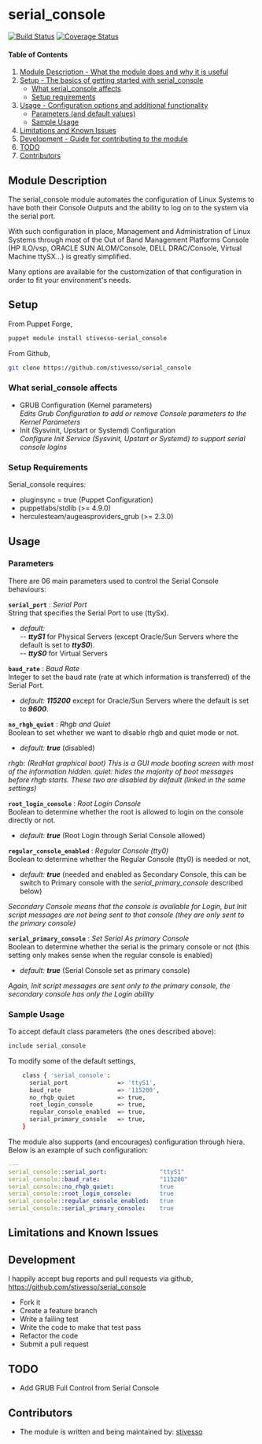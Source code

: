 # serial_console
[![Build Status](https://travis-ci.org/stivesso/serial_console.svg?branch=dev)](https://travis-ci.org/stivesso/serial_console)
[![Coverage Status](https://coveralls.io/repos/github/stivesso/serial_console/badge.svg?branch=dev)](https://coveralls.io/github/stivesso/serial_console?branch=dev)
#### Table of Contents

1. [Module Description - What the module does and why it is useful](#module-description)
2. [Setup - The basics of getting started with serial_console](#setup)
    * [What serial_console affects](#what-serial_console-affects)
    * [Setup requirements](#setup-requirements)
3. [Usage - Configuration options and additional functionality](#usage)
    * [Parameters (and default values)](#parameters)
    * [Sample Usage](#sample-usage)
4. [Limitations and Known Issues](#limitations-and-known-issues)
5. [Development - Guide for contributing to the module](#development)
6. [TODO](#TODO)
7. [Contributors](#contributors)

## Module Description

The serial_console module automates the configuration of Linux Systems to have both their Console Outputs and the ability to log on to the system via the serial port. 

With such configuration in place, Management and Administration of Linux Systems through most of the Out of Band Management Platforms Console (HP ILO/vsp, ORACLE SUN ALOM/Console, DELL DRAC/Console, Virtual Machine ttySX...) is greatly simplified.

Many options are available for the customization of that configuration in order to fit your environment's needs. 

## Setup

From Puppet Forge,
```sh
puppet module install stivesso-serial_console
```
From Github,
```sh
git clone https://github.com/stivesso/serial_console
```
### What serial_console affects

* GRUB Configuration (Kernel parameters)  
_Edits Grub Configuration to add or remove Console parameters to the Kernel Parameters_
* Init (Sysvinit, Upstart or Systemd) Configuration  
_Configure Init Service (Sysvinit, Upstart or Systemd) to support serial console logins_

### Setup Requirements

Serial_console requires:  

- pluginsync = true (Puppet Configuration)  
- puppetlabs/stdlib (>= 4.9.0)
- herculesteam/augeasproviders_grub (>= 2.3.0)

## Usage

### Parameters

There are 06 main parameters used to control the Serial Console behaviours: 

**`serial_port`** :  _Serial Port_  
String that specifies the Serial Port to use (ttySx). 

- _default:_   
-- _**ttyS1**_ for Physical Servers (except Oracle/Sun Servers where the default is set to _**ttyS0**_).  
-- _**ttyS0**_ for Virtual Servers

**`baud_rate`** : _Baud Rate_  
Integer to set the baud rate (rate at which information is transferred) of the Serial Port.
- _default:_ _**115200**_ except for Oracle/Sun Servers where the default is set to _**9600**_.

**`no_rhgb_quiet`** : _Rhgb and Quiet_  
Boolean to set whether we want to disable rhgb and quiet mode or not.
- _default:_ _**true**_ (disabled)

_rhgb: (RedHat graphical boot) This is a GUI mode booting screen with most of the information hidden._
_quiet: hides the majority of boot messages before rhgb starts. 
These two are disabled by default (linked in the same settings)_

**`root_login_console`** : _Root Login Console_    
Boolean to determine whether the root is allowed to login on the console directly or not.
- _default:_ _**true**_ (Root Login through Serial Console allowed)

**`regular_console_enabled`** : _Regular Console (tty0)_  
Boolean to determine whether the Regular Console (tty0) is needed or not,
- _default:_ _**true**_ (needed and enabled as Secondary Console, this can be switch to Primary console with the _serial_primary_console_ described below) 

_Secondary Console means that the console is available for Login, but Init script messages are not being sent to that console (they are only sent to the primary console)_

**`serial_primary_console`** : _Set Serial As primary Console_   
Boolean to determine whether the serial is the primary console or not (this setting only makes sense when the regular console is enabled)
- _default:_ _**true**_ (Serial Console set as primary console)

_Again, Init script messages are sent only to the primary console, the secondary console has only the Login ability_

### Sample Usage

To accept default class parameters (the ones described above):
```sh
include serial_console
```
To modify some of the default settings,
```sh
    class { 'serial_console':
      serial_port              => 'ttyS1',
      baud_rate                => '115200',
      no_rhgb_quiet            => true,
      root_login_console       => true,
      regular_console_enabled  => true,
      serial_primary_console   => true,
    }
```
The module also supports (and encourages) configuration through hiera. Below is an example of such configuration:
```yaml
---
serial_console::serial_port:               "ttyS1"
serial_console::baud_rate:                 "115200"
serial_console::no_rhgb_quiet:             true
serial_console::root_login_console:        true
serial_console::regular_console_enabled:   true
serial_console::serial_primary_console:    true
```

## Limitations and Known Issues

## Development
I happily accept bug reports and pull requests via github,  
https://github.com/stivesso/serial_console

- Fork it
- Create a feature branch
- Write a failing test
- Write the code to make that test pass
- Refactor the code
- Submit a pull request

## TODO

- Add GRUB Full Control from Serial Console

## Contributors

- The module is written and being maintained by: [stivesso](https://github.com/stivesso) 
